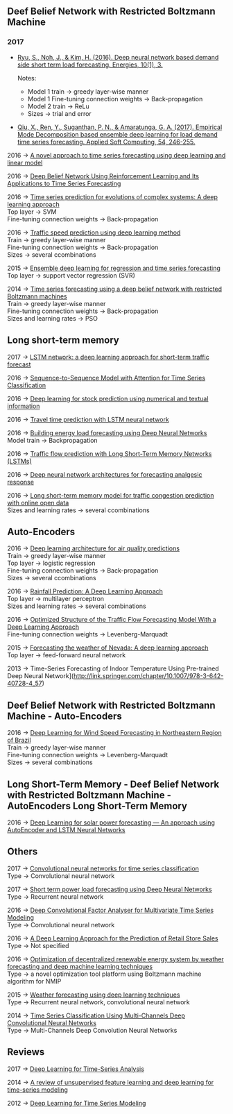 
## Deef Belief Network with Restricted Boltzmann Machine

### 2017 

- [Ryu, S., Noh, J., & Kim, H. (2016). Deep neural network based demand side short term load forecasting. Energies, 10(1), 3.](https://www.scopus.com/record/display.uri?eid=2-s2.0-85009236706&origin=resultslist&sort=plf-f&src=s&st1=deep+learning+time+series&nlo=&nlr=&nls=&sid=306771ADB79C2181330A84526BFB4363.wsnAw8kcdt7IPYLO0V48gA%3a210&sot=b&sdt=cl&cluster=scosubtype%2c%22ar%22%2ct&sl=40&s=TITLE-ABS-KEY%28deep+learning+time+series%29&relpos=4&citeCnt=0&searchTerm=)

  Notes:
   - Model 1 train -> greedy layer-wise manner
   - Model 1 Fine-tuning connection weights -> Back-propagation 
   - Model 2 train -> ReLu 
   - Sizes -> trial and error 

- [Qiu, X., Ren, Y., Suganthan, P. N., & Amaratunga, G. A. (2017). Empirical Mode Decomposition based ensemble deep learning for load demand time series forecasting. Applied Soft Computing, 54, 246-255.](https://www.scopus.com/record/display.uri?eid=2-s2.0-85011866839&origin=resultslist&sort=plf-f&src=s&st1=deep+learning+time+series&st2=&sid=306771ADB79C2181330A84526BFB4363.wsnAw8kcdt7IPYLO0V48gA%3a10&sot=b&sdt=b&sl=40&s=TITLE-ABS-KEY%28deep+learning+time+series%29&relpos=0&citeCnt=0&searchTerm=)

2016 -> [A novel approach to time series forecasting using deep learning and linear model](https://www.scopus.com/record/display.uri?eid=2-s2.0-84960451045&origin=resultslist&sort=r-f&src=s&st1=deep+learning+time+series&nlo=&nlr=&nls=&sid=306771ADB79C2181330A84526BFB4363.wsnAw8kcdt7IPYLO0V48gA%3a210&sot=b&sdt=cl&cluster=scosubtype%2c%22ar%22%2ct&sl=40&s=TITLE-ABS-KEY%28deep+learning+time+series%29&relpos=3&citeCnt=0&searchTerm=) <br>

2016 -> [Deep Belief Network Using Reinforcement Learning and Its Applications to Time Series Forecasting](http://link.springer.com/chapter/10.1007/978-3-319-46675-0_4) <br>

2016 -> [Time series prediction for evolutions of complex systems: A deep learning approach](http://ieeexplore.ieee.org/document/7476150/) <br>
Top layer -> SVM <br>
Fine-tuning connection weights -> Back-propagation <br>
  
2016 -> [Traffic speed prediction using deep learning method](http://ieeexplore.ieee.org/document/7795712/)<br>
Train -> greedy layer-wise manner <br>
Fine-tuning connection weights -> Back-propagation <br>
Sizes -> several ccombinations <br>
  
2015 -> [Ensemble deep learning for regression and time series forecasting](http://ieeexplore.ieee.org/abstract/document/7015739/) <br>
Top layer -> support vector regression (SVR) <br>

2014 -> [Time series forecasting using a deep belief network with restricted Boltzmann machines](http://www.sciencedirect.com/science/article/pii/S0925231213007388) <br>
Train -> greedy layer-wise manner <br>
Fine-tuning connection weights -> Back-propagation <br>
Sizes and learning rates -> PSO <br>

## Long short-term memory

2017 -> [LSTM network: a deep learning approach for short-term traffic forecast](http://ieeexplore.ieee.org/document/7874313/) <br>

2016 -> [Sequence-to-Sequence Model with Attention for Time Series Classification](http://ieeexplore.ieee.org/document/7836709/) <br>
  
2016 -> [Deep learning for stock prediction using numerical and textual information](http://ieeexplore.ieee.org/document/7550882/) <br>  
  
2016 -> [Travel time prediction with LSTM neural network](http://ieeexplore.ieee.org/document/7795686/) <br>  
  
2016 -> [Building energy load forecasting using Deep Neural Networks](http://ieeexplore.ieee.org/document/7793413/) <br>
Model train -> Backpropagation <br>

2016 -> [Traffic flow prediction with Long Short-Term Memory Networks (LSTMs)](http://ieeexplore.ieee.org/document/7848593/) <br>
  
2016 -> [Deep neural network architectures for forecasting analgesic response](http://ieeexplore.ieee.org/document/7591352/) <br>

2016 -> [Long short-term memory model for traffic congestion prediction with online open data](http://ieeexplore.ieee.org/document/7795543/) <br>
Sizes and learning rates -> several ccombinations <br>
 
## Auto-Encoders

2016 -> [Deep learning architecture for air quality predictions](https://www.scopus.com/record/display.uri?eid=2-s2.0-84991071427&origin=resultslist&sort=plf-f&src=s&st1=deep+learning+time+series&nlo=&nlr=&nls=&sid=306771ADB79C2181330A84526BFB4363.wsnAw8kcdt7IPYLO0V48gA%3a210&sot=b&sdt=cl&cluster=scosubtype%2c%22ar%22%2ct&sl=40&s=TITLE-ABS-KEY%28deep+learning+time+series%29&relpos=9&citeCnt=0&searchTerm=) <br>
Train -> greedy layer-wise manner <br>
Top layer -> logistic regression <br>
Fine-tuning connection weights -> Back-propagation <br>
Sizes -> several ccombinations <br>

2016 -> [Rainfall Prediction: A Deep Learning Approach](http://link.springer.com/chapter/10.1007/978-3-319-32034-2_13) <br>
Top layer -> multilayer perceptron <br>
Sizes and learning rates -> several combinations <br>
  
2016 -> [Optimized Structure of the Traffic Flow Forecasting Model With a Deep Learning Approach](http://ieeexplore.ieee.org/stamp/stamp.jsp?tp=&arnumber=7517319) <br>
Fine-tuning connection weights -> Levenberg-Marquadt <br>
  
2015 -> [Forecasting the weather of Nevada: A deep learning approach](http://ieeexplore.ieee.org/document/7280812/) <br>
Top layer -> feed-forward neural network  <br>

2013 -> Time-Series Forecasting of Indoor Temperature Using Pre-trained Deep Neural Network](http://link.springer.com/chapter/10.1007/978-3-642-40728-4_57) <br> 
 
## Deef Belief Network with Restricted Boltzmann Machine - Auto-Encoders

2016 -> [Deep Learning for Wind Speed Forecasting in Northeastern Region of Brazil](http://ieeexplore.ieee.org/document/7424040/) <br>
Train -> greedy layer-wise manner <br>
Fine-tuning connection weights -> Levenberg-Marquadt <br>
Sizes -> several combinations <br>

## Long Short-Term Memory - Deef Belief Network with Restricted Boltzmann Machine - AutoEncoders Long Short-Term Memory

2016 -> [Deep Learning for solar power forecasting — An approach using AutoEncoder and LSTM Neural Networks]( http://ieeexplore.ieee.org/document/7844673/) <br>

## Others

2017 -> [Convolutional neural networks for time series classification](http://ieeexplore.ieee.org/document/7870510/) <br>
Type -> Convolutional neural network <br>

2017 -> [Short term power load forecasting using Deep Neural Networks](http://ieeexplore.ieee.org/document/7876196/) <br>
Type -> Recurrent neural network <br>

2016 -> [Deep Convolutional Factor Analyser for Multivariate Time Series Modeling](http://ieeexplore.ieee.org/document/7837993/) <br>
Type -> Convolutional neural network <br>

2016 -> [A Deep Learning Approach for the Prediction of Retail Store Sales](http://ieeexplore.ieee.org/document/7836713/) <br>
Type -> Not specified <br>

2016 -> [Optimization of decentralized renewable energy system by weather forecasting and deep machine learning techniques](http://ieeexplore.ieee.org/document/7796524/) <br>
Type -> a novel optimization tool platform using Boltzmann machine algorithm for NMIP <br>

2015 -> [Weather forecasting using deep learning techniques](http://ieeexplore.ieee.org/document/7415154/) <br>
Type -> Recurrent neural network, convolutional neural network <br>
  
2014 -> [Time Series Classification Using Multi-Channels Deep Convolutional Neural Networks](http://link.springer.com/chapter/10.1007/978-3-319-08010-9_33) <br>
Type -> Multi-Channels Deep Convolution Neural Networks <br>
  
  
## Reviews
  
2017 -> [Deep Learning for Time-Series Analysis](https://arxiv.org/abs/1701.01887) <br>
  
2014 -> [A review of unsupervised feature learning and deep learning for time-series modeling](http://www.sciencedirect.com/science/article/pii/S0167865514000221) <br>

2012 -> [Deep Learning for Time Series Modeling](https://pdfs.semanticscholar.org/a241/a7e26d6baf2c068601813216d3cc09e845ff.pdf) <br>
